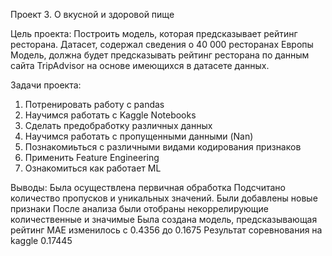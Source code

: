 Проект 3. О вкусной и здоровой пище 

Цель проекта: Построить модель, которая предсказывает рейтинг ресторана.
Датасет, содержал сведения о 40 000 ресторанах Европы
Модель, должна будет предсказывать рейтинг ресторана по данным сайта TripAdvisor на основе
имеющихся в датасете данных.

Задачи проекта:

1. Потренировать работу с pandas
2. Научимся работать с Kaggle Notebooks
3. Сделать предобработку различных данных
4. Научимся работать с пропущенными данными (Nan)
5. Познакомиьться с различными видами кодирования признаков
6. Применить Feature Engineering 
7. Ознакомиться как работает ML    

Выводы:
Была осуществлена первичная обработка 
Подсчитано количество пропусков и уникальных значений.
Были добавлены новые признаки
После анализа были отобраны некоррелирующие количественные и значимые
Была создана модель, предсказывающая рейтинг
MAE изменилось с 0.4356 до 0.1675
Результат соревнования на kaggle 0.17445
	